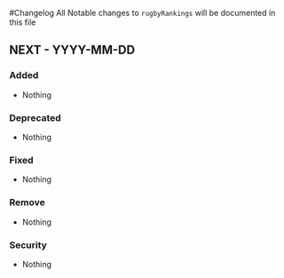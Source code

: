 #Changelog
All Notable changes to `rugbyRankings` will be documented in this file

## NEXT - YYYY-MM-DD

### Added
- Nothing

### Deprecated
- Nothing

### Fixed
- Nothing

### Remove
- Nothing

### Security
- Nothing